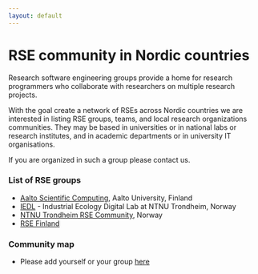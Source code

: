 ```yaml
---
layout: default
---
```


# RSE community in Nordic countries

Research software engineering groups provide a home for research programmers
who collaborate with researchers on multiple research projects.

With the goal create a network of RSEs across Nordic countries we are
interested in listing RSE groups, teams, and local research organizations
communities.  They may be based in universities or in national labs or research
institutes, and in academic departments or in university IT organisations.

If you are organized in such a group please contact us.


### List of RSE groups

* [Aalto Scientific Computing](https://scicomp.aalto.fi/rse/), Aalto University, Finland
* [IEDL](https://iedl.no) - Industrial Ecology Digital Lab at NTNU Trondheim, Norway
* [NTNU Trondheim RSE Community](http://rse.org.ntnu.no/), Norway
* [RSE Finland](/finland/)



### Community map

* Please add yourself or your group [here](/map/)
